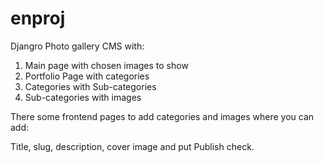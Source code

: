 # enproj
Djangro Photo gallery CMS with:
1. Main page with chosen images to show
2. Portfolio Page with categories
3. Categories with Sub-categories
4. Sub-categories with images

There some frontend pages to add categories and images where you can add:

Title, slug, description, cover image and put Publish check.
